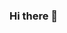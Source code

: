 ### Hi there 👋

<!--
**HarshitaGITHB/HarshitaGITHB** is a ✨ _special_ ✨ repository because its `README.md` (this file) appears on your GitHub profile.

Here are some ideas to get you started:

- 🔭 I’m currently working on Markdown in web applications
- 🌱 I’m currently learning Web applications, OOPS, Advance Data Base
- 👯 I’m looking to collaborate on SAP
- 🤔 I’m looking for help with SAP, Big data
- 💬 Ask me about Intrests and hobbies
- 📫 How to reach me:harshitadandyala@gmail.com
- 😄 Pronouns: She
- ⚡ Fun fact: Chatter Box 
-->
